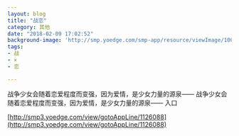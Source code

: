 ```yaml
---
layout: blog
title: "战恋"
category: 其他
date: "2018-02-09 17:02:52"
background-image: 'http://smp.yoedge.com/smp-app/resource/viewImage/1004117appline.png'
tags:
- 战
- ×
- 恋

---
```

战争少女会随着恋爱程度而变强，因为爱情，是少女力量的源泉——
战争少女会随着恋爱程度而变强，因为爱情，是少女力量的源泉——
入口

[http://smp3.yoedge.com/view/gotoAppLine/1126088](http://smp3.yoedge.com/view/gotoAppLine/1126088)

        
